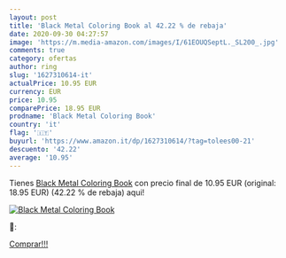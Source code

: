 ```yaml
---
layout: post
title: 'Black Metal Coloring Book al 42.22 % de rebaja'
date: 2020-09-30 04:27:57
image: 'https://m.media-amazon.com/images/I/61EOUQSeptL._SL200_.jpg'
comments: true
category: ofertas
author: ring
slug: '1627310614-it'
actualPrice: 10.95 EUR
currency: EUR
price: 10.95
comparePrice: 18.95 EUR
prodname: 'Black Metal Coloring Book'
country: 'it'
flag: '🇮🇹'
buyurl: 'https://www.amazon.it/dp/1627310614/?tag=tolees00-21'
descuento: '42.22'
average: '10.95'
---
```


Tienes [Black Metal Coloring Book](https://www.amazon.it/dp/1627310614/?tag=tolees00-21) con precio final de  10.95 EUR (original: 18.95 EUR) (42.22 %  de rebaja) aqui!

[![Black Metal Coloring Book](https://m.media-amazon.com/images/I/61EOUQSeptL._SL200_.jpg)](https://www.amazon.it/dp/1627310614/?tag=tolees00-21)

🔎:


[Comprar!!!](https://www.amazon.it/dp/1627310614/?tag=tolees00-21)
